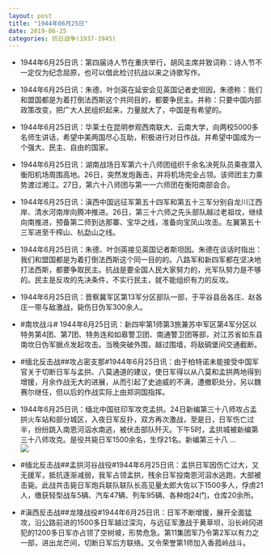 ```yaml
---
layout: post
title: "1944年06月25日"
date: 2019-06-25
categories: 抗日战争(1937-1945)
---
```


<meta name="referrer" content="no-referrer" />

- 1944年6月25日讯：第四届诗人节在重庆举行，胡风主席并致词称：诗人节不一定仅为纪念屈原，也可以借此检讨抗战以来之诗歌写作。 

- 1944年6月25日讯：朱德、叶剑英在延安会见英国记者史坦因，朱德称：我们和盟国都是为着打倒法西斯这个共同目的，都要争民主。并称：只要中国内部政策改变，把广大人民组织起来，力量就大了，中国是有希望的。 

- 1944年6月25日讯：华莱士在昆明参观西南联大、云南大学，向两校5000多名师生讲话，希望中美两国尽心互助，积极进行对日作战。并希望中国成为一个强大、民主、自由的国家。 

- 1944年6月25日讯：湖南战场日军第六十八师团组织千余名决死队员乘夜潜入衡阳机场周围高地。26日，突然发炮轰击，并将机场完全占领。该师团主力乘势渡过湘江。27日，第六十八师团与第一一六师团在衡阳南部会合。 

- 1944年6月25日讯：滇西中国远征军第五十四军和第五十三军分别自龙川江西岸、清水河南岸向腾冲推进。26日，第三十六师之先头部队越过老祖坟，继续向南推进，预备第二师到达那寨、宝华之线，准备向宝凤山攻击。左翼第五十三军进至千榨山、杭勐山之线。 

- 1944年6月25日讯：朱德、叶剑英接见英国记者斯坦因。朱德在谈话时指出：我们和盟国都是为着打倒法西斯这个同一目的的。八路军和新四军都在坚决地打法西斯，都要争取民主。抗战是要全国人民大家努力的，光军队努力是不够的。民主是反攻的先决条件，不实行民主，就不能组织有力的反攻。 

- 1944年6月25日讯：晋察冀军区第13军分区部队一部，于平谷县岳各庄、赵各庄一带与敌激战，毙伤日伪军300余人。 

- #南坎战斗# 1944年6月25日讯：新四牢第1师第3旅兼苏中军区第4军分区以特务第4团、第7团、特务连和如皋警卫团、南通警卫团等部，对江苏省如东县南坎日伪军据点发起攻击。当晚突破外围，越过围墙，将敌碉堡间交通截断。 

- #缅北反击战##攻占密支那#1944年6月25日讯：由于柏特诺未能接受中国军官关于切断日军与孟拱、八莫通道的建议，使日军得以从八莫和孟拱两地得到增援，月余作战无大的进展，从而引起了史迪威的不满，遭撤职处分，另以魏赛尔继任，但以后的作战实际上由郑洞国指挥。 

- 1944年6月25日讯：缅北中国驻印军攻克孟拱。24日新编第三十八师攻占孟拱火车站和部分城区，入夜日军反扑，双方再次激战，至是日，日军伤亡过半，纷纷跳入南恩河泅水南逃，被伏击部队歼灭。下午5时，孟拱城被新编第三十八师攻克。是役共毙日军1500余名，生俘21名。新编第三十八 ... <br/><img src="https://wx1.sinaimg.cn/large/aca367d8ly1g4d6mv10faj20c8090mx7.jpg" />

- #缅北反击战##孟拱河谷战役#1944年6月25日讯：孟拱日军因伤亡过大，又无援军，抵抗逐渐减弱，我军占领孟拱，残余日军投南恩河泅水逃跑，大部被击毙。此战共击毙日军炮兵联队联队长高见量太郎大佐以下1500多人，俘虏21人，缴获轻型战车5辆、汽车47辆、列车95辆、各种炮24门，仓库20余所。 

- #滇西反击战##龙陵战役#1944年6月25日讯：日军不断增援，展开全面猛攻，沿公路前进的1500多日军越过深沟，与远征军激战于黄草坝，沿长岭冈进犯的1200多日军亦占领了空树坡，形势危急。第11集团军乃令第2军以有力之一部，进出龙芒间，切断日军后方联络。又令荣誉第1师加入香菰岭战斗。 

